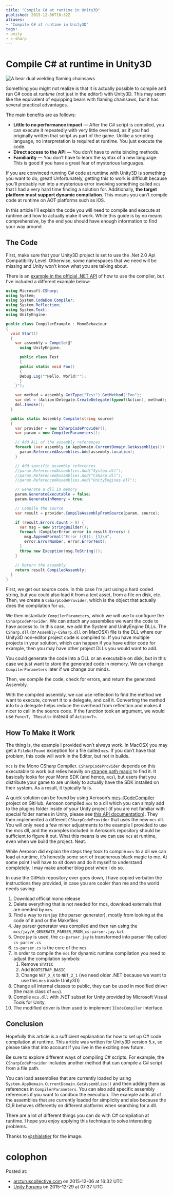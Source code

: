 ```yaml
---
title: "Compile C# at runtime in Unity3D"
published: 2015-12-06T16:32Z
aliases:
- "Compile C# at runtime in Unity3D"
tags:
- unity
- c-sharp
---
```


# Compile C# at runtime in Unity3D

![A bear dual wielding flaming chainsaws](20151206_compile-cs-at-runtime-in-unity3d-chainsaw-bear.png)

Something you might not realize is that it is actually possible to compile and run C# code at _runtime_ (not just in the editor!) with Unity3D. This may seem like the equivalent of equipping bears with flaming chainsaws, but it has several practical advantages.

The main benefits are as follows:

- **Little to no performance impact** — After the C# script is compiled, you can execute it repeatedly with very little overhead, as if you had originally written that script as part of the game. Unlike a scripting language, no interpretation is required at runtime. You just execute the code.
- **Direct access to the API** — You don’t have to write binding methods.
- **Familiarity** — You don’t have to learn the syntax of a new language. This is good if you have a great fear of mysterious languages.

If you are convinced running C# code at runtime with Unity3D is something you want to do, great! Unfortunately, getting this to work is difficult because you’ll probably run into a mysterious error involving something called `mcs` that I had a very hard time finding a solution for. Additionally, **the target platform must support dynamic compilation**. This means you can’t compile code at runtime on AOT platforms such as iOS.

In this article I’ll explain the code you will need to compile and execute at runtime and how to actually make it work. While this guide is by no means comprehensive, by the end you should have enough information to find your way around.

## The Code

First, make sure that your Unity3D project is set to use the .Net 2.0 Api Compatibility Level. Otherwise, some namespaces that we need will be missing and Unity won’t know what you are talking about.

There is an [example in the official .NET API](https://msdn.microsoft.com/en-us/library/saf5ce06) of how to use the compiler, but I’ve included a different example below:

```cs
using Microsoft.CSharp;
using System;
using System.CodeDom.Compiler;
using System.Reflection;
using System.Text;
using UnityEngine;

public class CompilerExample : MonoBehaviour
{
  void Start()
  {
    var assembly = Compile(@"
      using UnityEngine;

      public class Test
      {
      public static void Foo()
      {
      Debug.Log(""Hello, World!"");
      }
    }");

    var method = assembly.GetType("Test").GetMethod("Foo");
    var del = (Action)Delegate.CreateDelegate(typeof(Action), method);
    del.Invoke();
  }

  public static Assembly Compile(string source)
  {
    var provider = new CSharpCodeProvider();
    var param = new CompilerParameters();

    // Add ALL of the assembly references
    foreach (var assembly in AppDomain.CurrentDomain.GetAssemblies()) {
      param.ReferencedAssemblies.Add(assembly.Location);
    }

    // Add specific assembly references
    //param.ReferencedAssemblies.Add("System.dll");
    //param.ReferencedAssemblies.Add("CSharp.dll");
    //param.ReferencedAssemblies.Add("UnityEngines.dll");

    // Generate a dll in memory
    param.GenerateExecutable = false;
    param.GenerateInMemory = true;

    // Compile the source
    var result = provider.CompileAssemblyFromSource(param, source);

    if (result.Errors.Count > 0) {
      var msg = new StringBuilder();
      foreach (CompilerError error in result.Errors) {
        msg.AppendFormat("Error ({0}): {1}\n",
        error.ErrorNumber, error.ErrorText);
      }
      throw new Exception(msg.ToString());
    }

    // Return the assembly
    return result.CompiledAssembly;
  }
}
```

First, we get our source code. In this case I’m just using a hard coded string, but you could also load it from a text asset, from a file on disk, etc. Then, we create a `CSharpCodeProvider`, which is the object that actually does the compilation for us.

We then instantiate `CompilerParameters`, which we will use to configure the `CSharpCodeProvider`. We can attach any assemblies we want the code to have access to. In this case, we add the System and UnityEngine DLLs. The `CSharp.dll` (or `Assembly-CSharp.dll` on MacOSX) file is the DLL where our Unity3D non-editor project code is compiled to. If you have multiple projects in your solution, which can happen if you have editor code for example, then you may have other project DLLs you would want to add.

You could generate the code into a DLL or an executable on disk, but in this case we just want to store the generated code in memory. We can change `CompilerParameters` later if we change our minds.

Then, we compile the code, check for errors, and return the generated Assembly.

With the compiled assembly, we can use reflection to find the method we want to execute, convert it to a delegate, and call it. Converting the method info to a delegate helps reduce the overhead from reflection and makes it nicer to call in the source code. If the function took an argument, we would use `Func<T, TResult>` instead of `Action<T>`.

## How To Make it Work

The thing is, the example I provided won’t always work. In MacOSX you may get a `FileNotFound` exception for a file called `mcs`. If you don’t have that problem, this code will work in the Editor, but not in builds.

`mcs` is the Mono CSharp Compiler. `CSharpCodeProvider` depends on this executable to work but relies heavily on [strange path magic](https://github.com/mono/mono/blob/2748244/mcs/class/System/Microsoft.CSharp/CSharpCodeCompiler.cs#L61) to find it. It basically looks for your Mono SDK (and hence, `mcs`), but users that you distribute your game to are unlikely to actually have the SDK installed on their system. As a result, it typically fails.

A quick solution can be found by using Aeroson’s [mcs-ICodeCompiler](https://github.com/aeroson/mcs-ICodeCompiler) project on GitHub. Aeroson compiled `mcs` to a dll which you can simply add to the plugins folder inside of your Unity project (if you are not familiar with special folder names in Unity, please see [this API documentation](https://docs.unity3d.com/Manual/SpecialFolders.html)). They then implemented a different `CSharpCodeProvider` that uses the new `mcs` dll. You will only need a few minor adjustments to the example I provided to use the mcs dll, and the examples included in Aeroson’s repository should be sufficient to figure it out. What this means is we can use `mcs` at runtime, even when we build the project. Neat.

While Aeroson did explain the steps they took to compile `mcs` to a dll we can load at runtime, it’s honestly some sort of treacherous black magic to me. At some point I will have to sit down and do it myself to understand completely. I may make another blog post when I do so.

In case the GitHub repository ever goes down, I have copied verbatim the instructions they provided, in case you are cooler than me and the world needs saving:

1. Download official mono release
2. Delete everything that is not needed for mcs, download externals that are needed by `mcs`.
3. Find a way to run jay (the parser generator), mostly from looking at the code of it and or the Makefiles
4. Jay parser generator was compiled and then ran using the `mcs/jay/#_GENERATE_PARSER_FROM_cs-parser.jay.bat`
5. Once jay is used, the `cs-parser.jay` is transformed into parser file called `cs-parser.cs`
6. `cs-parser.cs` is the core of the `mcs`.
7. In order to compile the `mcs` for dynamic runtime compilation you need to adjust the compilation symbols:
    1. Remove `STATIC`
    2. Add `BOOTSTRAP_BASIC`
    3. Change `NET_X_X` to `NET_2_1` (we need older .NET because we want to use this `mcs` inside Unity3D)
8. Change all internal classes to public, they can be used in modified driver (the main class of `mcs`).
9. Compile `mcs.dll` with .NET subset for Unity provided by Microsoft Visual Tools for Unity.
10. The modified driver is then used to implement `ICodeCompiler` interface.

## Conclusion

Hopefully this article is a sufficient explanation for how to set up C# code compilation at runtime. This article was written for Unity3D version 5.x, so please take that into account if you live in the exciting new future.

Be sure to explore different ways of compiling C# scripts. For example, the `CSharpCodeProvider` includes another method that can compile a C# script from a file path.

You can load assemblies that are currently loaded by using `System.AppDomain.CurrentDomain.GetAssemblies()` and then adding them as references in `CompilerParameters`. You can also add specific assembly references if you want to sandbox the execution. The example adds all of the assemblies that are currently loaded for simplicity and also because the CLR behaves differently on different platforms when searching for a dll.

There are a lot of different things you can do with C# compilation at runtime. I hope you enjoy applying this technique to solve interesting problems.

Thanks to [@shialatier](https://twitter.com/shialatier/status/767990123954774016) for the image.

# colophon

Posted at:
- [arcturuscollective.com](https://www.arcturuscollective.com/archive/2015/12/06/compile-cs-in-unity3d.html) on 2015-12-06 at 16:32 UTC
- [Unity Forums](https://discussions.unity.com/t/compiling-c-at-runtime/610662) on 2015-12-29 at 07:37 UTC
